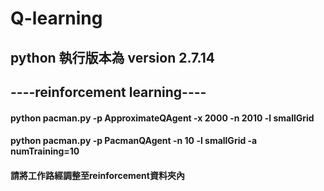 
# Q-learning
## python 執行版本為 version 2.7.14
## ----reinforcement learning----
#### python pacman.py -p ApproximateQAgent -x 2000 -n 2010 -l smallGrid
#### python pacman.py -p PacmanQAgent -n 10 -l smallGrid -a numTraining=10
#### 請將工作路經調整至reinforcement資料夾內














